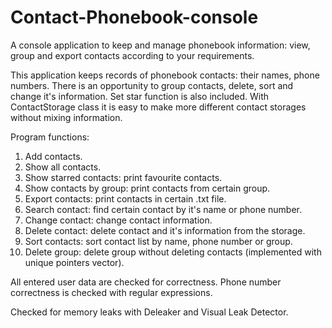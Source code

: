 # Contact-Phonebook-console
A console application to keep and manage phonebook information: view, group and export contacts according to your requirements.

This application keeps records of phonebook contacts: their names, phone numbers. There is an opportunity to group contacts, delete, sort and change it's information. Set star function is also included. With ContactStorage class it is easy to make more different contact storages without mixing information.

Program functions:

1. Add contacts.
2. Show all contacts.
3. Show starred contacts: print favourite contacts.
4. Show contacts by group: print contacts from certain group.
5. Export contacts: print contacts in certain .txt file.
6. Search contact: find certain contact by it's name or phone number.
7. Change contact: change contact information.
8. Delete contact: delete contact and it's information from the storage.
9. Sort contacts: sort contact list by name, phone number or group.
10. Delete group: delete group without deleting contacts (implemented with unique pointers vector).

All entered user data are checked for correctness. Phone number correctness is checked with regular expressions.

Checked for memory leaks with Deleaker and Visual Leak Detector.


